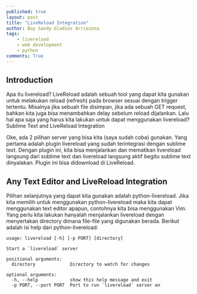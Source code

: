```yaml
---
published: true
layout: post
title: "LiveReload Integration"
author: Boy Sandy Gladies Arriezona
tags:
    - livereload
    - web development
    - python
comments: True
---
```


## Introduction

Apa itu livereload? LiveReload adalah sebuah tool yang dapat kita gunakan untuk melakukan reload (refresh) pada browser sesuai dengan trigger tertentu. Misalnya jika sebuah file disimpan, jika ada sebuah GET request, bahkan kita juga bisa menambahkan delay sebelum reload dijalankan. Lalu hal apa saja yang harus kita lakukan untuk dapat menggunakan livereload?
Sublime Text and LiveReload Integration

Oke, ada 2 pilihan server yang bisa kita (saya sudah coba) gunakan. Yang pertama adalah plugin livereload yang sudah terintegrasi dengan sublime text. Dengan plugin ini, kita bisa menjalankan dan mematikan livereload langsung dari sublime text dan livereload langsung aktif begitu sublime text dinyalakan. Plugin ini bisa didownload di LiveReload.

## Any Text Editor and LiveReload Integration

Pilihan selanjutnya yang dapat kita gunakan adalah python-livereload. Jika kita memilih untuk menggunakan python-livereload maka kita dapat menggunakan text editor apapun, contohnya kita bisa menggunakan Vim. Yang perlu kita lakukan hanyalah menjalankan livereload dengan menyertakan directory dimana file-file yang digunakan berada. Berikut adalah isi help dari python-livereload:

``` shell
usage: livereload [-h] [-p PORT] [directory]

Start a `livereload` server

positional arguments:
  directory             Directory to watch for changes

optional arguments:
  -h, --help            show this help message and exit
  -p PORT, --port PORT  Port to run `livereload` server on
```
